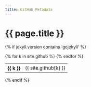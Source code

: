 ```yaml
---
title: GitHub Metadata
---
```


# {{ page.title }}

{% if jekyll.version contains 'gojekyll' %}

<table>
{% for k in site.github %}
  <tr>
    <th style="text-align: left; vertical-align: top">{{ k }}</th>
    <td>
      <div style="max-height: 100px; overflow: scroll">{{ site.github[k] }}
    </td>
  </tr>
{% endfor %}
</table>

{% endif %}

